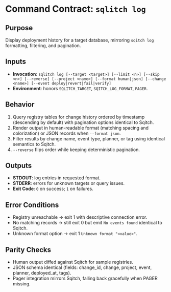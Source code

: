 # Command Contract: `sqlitch log`

## Purpose
Display deployment history for a target database, mirroring `sqitch log` formatting, filtering, and pagination.

## Inputs
- **Invocation**: `sqlitch log [--target <target>] [--limit <n>] [--skip <n>] [--reverse] [--project <name>] [--format human|json] [--change <name>] [--event deploy|revert|fail|verify]`
- **Environment**: honors `SQLITCH_TARGET`, `SQITCH_LOG_FORMAT`, `PAGER`.

## Behavior
1. Query registry tables for change history ordered by timestamp (descending by default) with pagination options identical to Sqitch.
2. Render output in human-readable format (matching spacing and colorization) or JSON records when `--format json`.
3. Filter results by change name, event type, planner, or tag using identical semantics to Sqitch.
4. `--reverse` flips order while keeping deterministic pagination.

## Outputs
- **STDOUT**: log entries in requested format.
- **STDERR**: errors for unknown targets or query issues.
- **Exit Code**: `0` on success; `1` on failures.

## Error Conditions
- Registry unreachable → exit 1 with descriptive connection error.
- No matching records → still exit 0 but emit `No events found` identical to Sqitch.
- Unknown format option → exit 1 `Unknown format "<value>"`.

## Parity Checks
- Human output diffed against Sqitch for sample registries.
- JSON schema identical (fields: change_id, change, project, event, planner, deployed_at, tags).
- Pager integration mirrors Sqitch, falling back gracefully when PAGER missing.
